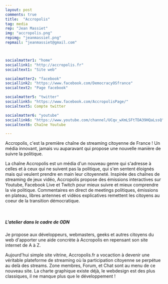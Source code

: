 ```yaml
---
layout: post
comments: true
title:  "Accropolis"
tag: media
rep: "Jean Massiet"
img: "accropolis.png"
repimg: "jeanmassiet.png"
repmail: "jeanmassiet@gmail.com"



socialmatter1: "home"
sociallink1: "http://accropolis.fr"
socialtext1: "Site web"

socialmatter2: "facebook"
sociallink2: "https://www.facebook.com/DemocracyOSfrance"
socialtext2: "Page facebook"

socialmatter5: "twitter"
sociallink5: "https://www.facebook.com/AccropolisPage/"
socialtext5: Compte twitter

socialmatter6: "youtube"
sociallink6: "https://www.youtube.com/channel/UCqv_wXmLSFtTDA39HQaLssQ"
socialtext6: Chaîne Youtube

---
```


Accropolis, c'est la première chaîne de streaming citoyenne de France ! Un média innovant, jamais vu auparavant qui propose une nouvelle manière de suivre la politique.

La chaîne Accropolis est un média d'un nouveau genre qui s'adresse à celles et à ceux qui ne suivent pas la politique, qui s'en sentent éloignés mais qui veulent prendre en main leur citoyenneté. Inspirée des chaînes de streaming de jeux vidéo, Accropolis propose des émissions interactives sur Youtube, Facebook Live et Twitch pour mieux suivre et mieux comprendre la vie politique. Commentaires en direct de meetings politiques, émissions en plateau, libres antennes et vidéos explicatives remettent les citoyens au coeur de la transition démocratique. 

<br>

##### L'atelier dans le cadre de ODN

Je propose aux développeurs, webmasters, geeks et autres citoyens du web d'apporter une aide concrète à Accropolis en repensant son site internet de A à Z. 

Aujourd'hui simple site vitrine, Accropolis.fr a vocaction à devenir une véritable plateforme de streaming où la participation citoyenne se perpétue au delà des streams.  Zone membres, Forum, et Chat sont au menu de ce nouveau site. La charte graphique existe déjà, le webdesign est des plus classiques, il ne manque plus que le développement !
